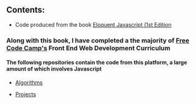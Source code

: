 ## Contents:

* Code produced from the book [Eloquent Javascript (1st Edition](http://eloquentjavascript.net/1st_edition/chapter1.html)

### Along with this book, I have completed a the majority of [Free Code Camp's](#) Front End Web Development Curriculum

#### The following repositories contain the code from this platform, a large amount of which involves Javascript

* [Algorithms](https://github.com/usyyy/freecodecamp-algorithms)

* [Projects](https://github.com/usyyy/freecodecamp-projects)
